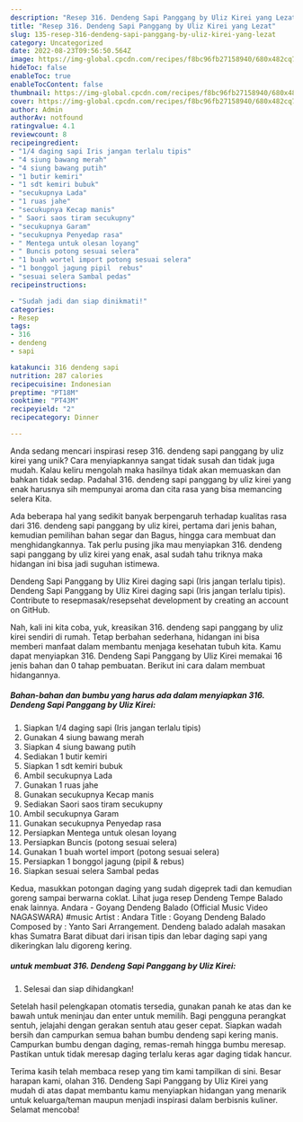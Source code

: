 ```yaml
---
description: "Resep 316. Dendeng Sapi Panggang by Uliz Kirei yang Lezat"
title: "Resep 316. Dendeng Sapi Panggang by Uliz Kirei yang Lezat"
slug: 135-resep-316-dendeng-sapi-panggang-by-uliz-kirei-yang-lezat
category: Uncategorized
date: 2022-08-23T09:56:50.564Z
image: https://img-global.cpcdn.com/recipes/f8bc96fb27158940/680x482cq70/316-dendeng-sapi-panggang-by-uliz-kirei-foto-resep-utama.jpg
hideToc: false
enableToc: true
enableTocContent: false
thumbnail: https://img-global.cpcdn.com/recipes/f8bc96fb27158940/680x482cq70/316-dendeng-sapi-panggang-by-uliz-kirei-foto-resep-utama.jpg
cover: https://img-global.cpcdn.com/recipes/f8bc96fb27158940/680x482cq70/316-dendeng-sapi-panggang-by-uliz-kirei-foto-resep-utama.jpg
author: Admin
authorAv: notfound
ratingvalue: 4.1
reviewcount: 8
recipeingredient:
- "1/4 daging sapi Iris jangan terlalu tipis"
- "4 siung bawang merah"
- "4 siung bawang putih"
- "1 butir kemiri"
- "1 sdt kemiri bubuk"
- "secukupnya Lada"
- "1 ruas jahe"
- "secukupnya Kecap manis"
- " Saori saos tiram secukupny"
- "secukupnya Garam"
- "secukupnya Penyedap rasa"
- " Mentega untuk olesan loyang"
- " Buncis potong sesuai selera"
- "1 buah wortel import potong sesuai selera"
- "1 bonggol jagung pipil  rebus"
- "sesuai selera Sambal pedas"
recipeinstructions:

- "Sudah jadi dan siap dinikmati!"
categories:
- Resep
tags:
- 316
- dendeng
- sapi

katakunci: 316 dendeng sapi 
nutrition: 287 calories
recipecuisine: Indonesian
preptime: "PT18M"
cooktime: "PT43M"
recipeyield: "2"
recipecategory: Dinner

---
```





Anda sedang mencari inspirasi resep 316. dendeng sapi panggang by uliz kirei yang unik? Cara menyiapkannya sangat tidak susah dan tidak juga mudah. Kalau keliru mengolah maka hasilnya tidak akan memuaskan dan bahkan tidak sedap. Padahal 316. dendeng sapi panggang by uliz kirei yang enak harusnya sih mempunyai aroma dan cita rasa yang bisa memancing selera Kita.





Ada beberapa hal yang sedikit banyak berpengaruh terhadap kualitas rasa dari 316. dendeng sapi panggang by uliz kirei, pertama dari jenis bahan, kemudian pemilihan bahan segar dan Bagus, hingga cara membuat dan menghidangkannya. Tak perlu pusing jika mau menyiapkan 316. dendeng sapi panggang by uliz kirei yang enak,      asal sudah tahu triknya maka hidangan ini bisa jadi suguhan istimewa.














Dendeng Sapi Panggang by Uliz Kirei daging sapi (Iris jangan terlalu tipis). Dendeng Sapi Panggang by Uliz Kirei daging sapi (Iris jangan terlalu tipis). Contribute to resepmasak/resepsehat development by creating an account on GitHub.






Nah, kali ini kita coba, yuk, kreasikan 316. dendeng sapi panggang by uliz kirei sendiri di rumah. Tetap berbahan sederhana, hidangan ini bisa memberi manfaat dalam membantu menjaga kesehatan tubuh kita. Kamu dapat menyiapkan 316. Dendeng Sapi Panggang by Uliz Kirei memakai 16 jenis bahan dan 0 tahap pembuatan. Berikut ini cara dalam membuat hidangannya.

<!--inarticleads1-->

##### Bahan-bahan dan bumbu yang harus ada dalam menyiapkan 316. Dendeng Sapi Panggang by Uliz Kirei:

1. Siapkan 1/4 daging sapi (Iris jangan terlalu tipis)
1. Gunakan 4 siung bawang merah
1. Siapkan 4 siung bawang putih
1. Sediakan 1 butir kemiri
1. Siapkan 1 sdt kemiri bubuk
1. Ambil secukupnya Lada
1. Gunakan 1 ruas jahe
1. Gunakan secukupnya Kecap manis
1. Sediakan  Saori saos tiram secukupny
1. Ambil secukupnya Garam
1. Gunakan secukupnya Penyedap rasa
1. Persiapkan  Mentega untuk olesan loyang
1. Persiapkan  Buncis (potong sesuai selera)
1. Gunakan 1 buah wortel import (potong sesuai selera)
1. Persiapkan 1 bonggol jagung (pipil &amp; rebus)
1. Siapkan sesuai selera Sambal pedas


Kedua, masukkan potongan daging yang sudah digeprek tadi dan kemudian goreng sampai berwarna coklat. Lihat juga resep Dendeng Tempe Balado enak lainnya. Andara - Goyang Dendeng Balado (Official Music Video NAGASWARA) #music Artist : Andara Title : Goyang Dendeng Balado Composed by : Yanto Sari Arrangement. Dendeng balado adalah masakan khas Sumatra Barat dibuat dari irisan tipis dan lebar daging sapi yang dikeringkan lalu digoreng kering. 

<!--inarticleads2-->

#####  untuk membuat 316. Dendeng Sapi Panggang by Uliz Kirei:


1. Selesai dan siap dihidangkan!

Setelah hasil pelengkapan otomatis tersedia, gunakan panah ke atas dan ke bawah untuk meninjau dan enter untuk memilih. Bagi pengguna perangkat sentuh, jelajahi dengan gerakan sentuh atau geser cepat. Siapkan wadah bersih dan campurkan semua bahan bumbu dendeng sapi kering manis. Campurkan bumbu dengan daging, remas-remah hingga bumbu meresap. Pastikan untuk tidak meresap daging terlalu keras agar daging tidak hancur. 

Terima kasih telah membaca resep yang tim kami tampilkan di sini. Besar harapan kami, olahan 316. Dendeng Sapi Panggang by Uliz Kirei yang mudah di atas dapat membantu kamu menyiapkan hidangan yang menarik untuk keluarga/teman maupun menjadi inspirasi dalam berbisnis kuliner. Selamat mencoba!
